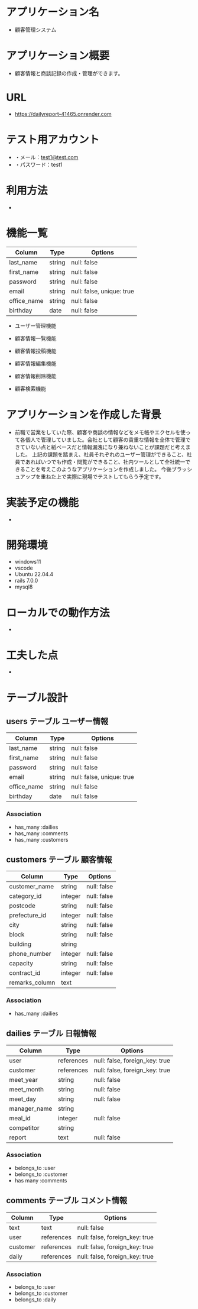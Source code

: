 # アプリケーション名
- 顧客管理システム

# アプリケーション概要
- 顧客情報と商談記録の作成・管理ができます。

# URL
- https://dailyreport-41465.onrender.com

# テスト用アカウント
- ・メール：test1@test.com
- ・パスワード：test1

# 利用方法
-

# 機能一覧

| Column              | Type   | Options                   |
| ------------------  | ------ | ------------------------- |
| last_name           | string | null: false               |
| first_name          | string | null: false               |
| password            | string | null: false               |
| email               | string | null: false, unique: true |
| office_name         | string | null: false               |
| birthday            | date   | null: false               |
- ユーザー管理機能

- 顧客情報一覧機能
- 顧客情報投稿機能
- 顧客情報編集機能
- 顧客情報削除機能
- 顧客検索機能


# アプリケーションを作成した背景
- 前職で営業をしていた際、顧客や商談の情報などをメモ帳やエクセルを使って各個人で管理していました。会社として顧客の貴重な情報を全体で管理できていない点と紙ベースだと情報漏洩になり兼ねないことが課題だと考えました。
上記の課題を踏まえ、社員それぞれのユーザー管理ができること、社員であればいつでも作成・閲覧ができること、社内ツールとして全社統一できることを考えこのようなアプリケーションを作成しました。
今後ブラッシュアップを重ねた上で実際に現場でテストしてもらう予定です。


# 実装予定の機能
-

# 開発環境

- windows11
- vscode
- Ubuntu 22.04.4
- rails 7.0.0
- mysql8

# ローカルでの動作方法
-

# 工夫した点
-



# テーブル設計

## users テーブル ユーザー情報

| Column              | Type   | Options                   |
| ------------------  | ------ | ------------------------- |
| last_name           | string | null: false               |
| first_name          | string | null: false               |
| password            | string | null: false               |
| email               | string | null: false, unique: true |
| office_name         | string | null: false               |
| birthday            | date   | null: false               |

### Association

- has_many :dailies
- has_many :comments
- has_many :customers


## customers テーブル 顧客情報

| Column           | Type         | Options                         |
| -----------------| ----------   | ------------------------------  |
| customer_name    | string       | null: false                     |
| category_id      | integer      | null: false                     |
| postcode         | string       | null: false                     |
| prefecture_id    | integer      | null: false                     |
| city             | string       | null: false                     |
| block            | string       | null: false                     |
| building         | string       |                                 |
| phone_number     | integer      | null: false                     |
| capacity         | string       | null: false                     |
| contract_id      | integer      | null: false                     |
| remarks_column   | text         |                                 |

### Association

- has_many :dailies


## dailies テーブル 日報情報

| Column         | Type         | Options                        |
| ---------      | ------------ | ------------------------------ |
| user           | references   | null: false, foreign_key: true |
| customer       | references   | null: false, foreign_key: true |
| meet_year      | string       | null: false                    |
| meet_month     | string       | null: false                    |
| meet_day       | string       | null: false                    |
| manager_name   | string       |                                |
| meal_id        | integer      | null: false                    |
| competitor     | string       |                                |
| report         | text         | null: false                    |

### Association

- belongs_to :user
- belongs_to :customer
- has many  :comments

## comments テーブル コメント情報

| Column        | Type         | Options                        |
| --------------| ------------ | ------------------------------ |
| text          | text         | null: false                    |
| user          | references   | null: false, foreign_key: true |
| customer      | references   | null: false, foreign_key: true |
| daily         | references   | null: false, foreign_key: true |


### Association

- belongs_to :user
- belongs_to :customer
- belongs_to :daily
